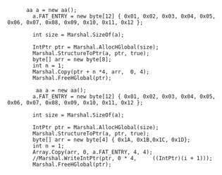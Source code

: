 ﻿          aa a = new aa();
            a.FAT_ENTRY = new byte[12] { 0x01, 0x02, 0x03, 0x04, 0x05, 0x06, 0x07, 0x08, 0x09, 0x10, 0x11, 0x12 };

            int size = Marshal.SizeOf(a);

            IntPtr ptr = Marshal.AllocHGlobal(size);
            Marshal.StructureToPtr(a, ptr, true);
            byte[] arr = new byte[8];
            int n = 1;
            Marshal.Copy(ptr + n *4, arr,  0, 4);
            Marshal.FreeHGlobal(ptr);

             aa a = new aa();
            a.FAT_ENTRY = new byte[12] { 0x01, 0x02, 0x03, 0x04, 0x05, 0x06, 0x07, 0x08, 0x09, 0x10, 0x11, 0x12 };

            int size = Marshal.SizeOf(a);

            IntPtr ptr = Marshal.AllocHGlobal(size);
            Marshal.StructureToPtr(a, ptr, true);
            byte[] arr = new byte[4] { 0x1A, 0x1B,0x1C, 0x1D};
            int n = 1;
            Array.Copy(arr, 0, a.FAT_ENTRY, 4, 4);
            //Marshal.WriteIntPtr(ptr, 0 * 4,     ((IntPtr)(i + 1)));
            Marshal.FreeHGlobal(ptr);
